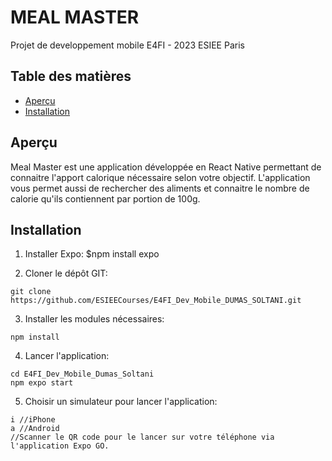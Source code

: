 # MEAL MASTER

Projet de developpement mobile E4FI - 2023 ESIEE Paris

## Table des matières

- [Aperçu](#aperçu)
- [Installation](#installation)


## Aperçu

Meal Master est une application développée en React Native permettant de connaitre l'apport calorique nécessaire selon votre objectif. 
L'application vous permet aussi de rechercher des aliments et connaitre le nombre de calorie qu'ils contiennent par portion de 100g.

## Installation

1) Installer Expo: 
$npm install expo

2) Cloner le dépôt GIT:  
```
git clone https://github.com/ESIEECourses/E4FI_Dev_Mobile_DUMAS_SOLTANI.git
```

3) Installer les modules nécessaires: 
```
npm install
```

4) Lancer l'application: 
```
cd E4FI_Dev_Mobile_Dumas_Soltani
npm expo start
```

5) Choisir un simulateur pour lancer l'application: 
```
i //iPhone
a //Android
//Scanner le QR code pour le lancer sur votre téléphone via l'application Expo GO.
```


